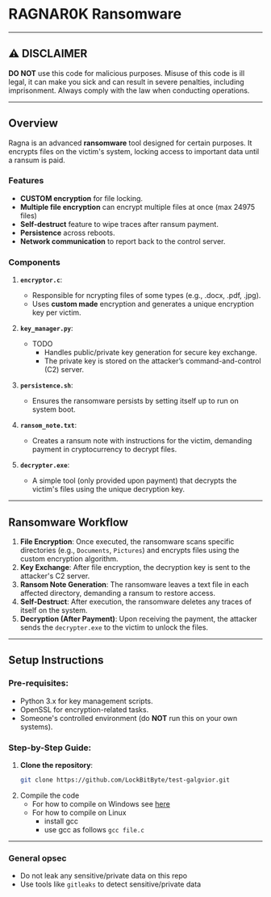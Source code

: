 # RAGNAR0K Ransomware

---

## ⚠️ DISCLAIMER

**DO NOT** use this code for malicious purposes. Misuse of this code is ill legal, it can make you sick and can result in severe penalties, including imprisonment. 
Always comply with the law when conducting operations.

---

## Overview

Ragna is an advanced **ransomware** tool designed for certain purposes. It encrypts files on the victim's system, locking access to important data until a ransum is paid. 

### Features

- **CUSTOM encryption** for file locking.
- **Multiple file encryption** can encrypt multiple files at once (max 24975 files)
- **Self-destruct** feature to wipe traces after ransum payment.
- **Persistence** across reboots.
- **Network communication** to report back to the control server.

### Components

1. **`encryptor.c`**: 
   - Responsible for ncrypting files of some types (e.g., .docx, .pdf, .jpg).
   - Uses **custom made** encryption and generates a unique encryption key per victim.

2. **`key_manager.py`**: 
   - TODO
     - Handles public/private key generation for secure key exchange.
     - The private key is stored on the attacker’s command-and-control (C2) server.

3. **`persistence.sh`**:
   - Ensures the ransomware persists by setting itself up to run on system boot.

4. **`ransom_note.txt`**:
   - Creates a ransum note with instructions for the victim, demanding payment in cryptocurrency to decrypt files.

5. **`decrypter.exe`**:
   - A simple tool (only provided upon payment) that decrypts the victim's files using the unique decryption key.

---

## Ransomware Workflow

1. **File Encryption**: Once executed, the ransomware scans specific directories (e.g., `Documents`, `Pictures`) and encrypts files using the custom encryption algorithm.
2. **Key Exchange**: After file encryption, the decryption key is sent to the attacker's C2 server.
3. **Ransom Note Generation**: The ransomware leaves a text file in each affected directory, demanding a ransum to restore access.
4. **Self-Destruct**: After execution, the ransomware deletes any traces of itself on the system.
5. **Decryption (After Payment)**: Upon receiving the payment, the attacker sends the `decrypter.exe` to the victim to unlock the files.

---

## Setup Instructions 

### Pre-requisites:

- Python 3.x for key management scripts.
- OpenSSL for encryption-related tasks.
- Someone's controlled environment (do **NOT** run this on your own systems).

### Step-by-Step Guide:

1. **Clone the repository**:
   ```bash
   git clone https://github.com/LockBitByte/test-galgvior.git
   ```
2. Compile the code
    - For how to compile on Windows see [here](./howto/compile_windows_howto.md)
    - For how to compile on Linux 
        - install gcc
        - use gcc as follows `gcc file.c`

---

### General opsec

- Do not leak any sensitive/private data on this repo
- Use tools like `gitleaks` to detect sensitive/private data

